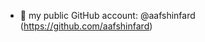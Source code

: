 - 👋 my public GitHub account: @aafshinfard (https://github.com/aafshinfard)

<!---
afshinfard/afshinfard is a ✨ special ✨ repository because its `README.md` (this file) appears on your GitHub profile.
You can click the Preview link to take a look at your changes.
--->
